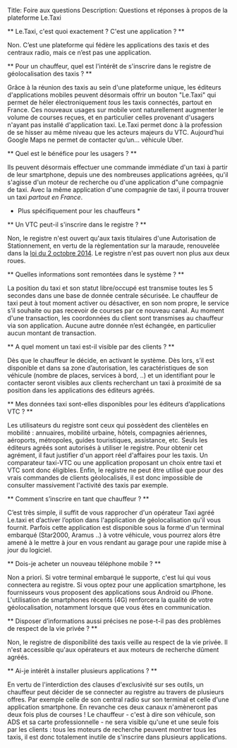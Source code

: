 Title: Foire aux questions
Description: Questions et réponses à propos de la plateforme Le.Taxi

** Le.Taxi, c'est quoi exactement&#160;? C'est une application&#160;? **

Non. C’est une plateforme qui fédère les applications des taxis et des centraux radio, mais ce n’est pas une application.

** Pour un chauffeur, quel est l'intérêt de s'inscrire dans le registre de géolocalisation des taxis&#160;? **

Grâce à la réunion des taxis au sein d'une plateforme unique, les éditeurs d'applications mobiles peuvent désormais offrir un bouton "Le.Taxi" qui permet de héler électroniquement _tous_ les taxis connectés, partout en France. Ces nouveaux usages sur mobile vont naturellement augmenter le volume de courses reçues, et en particulier celles provenant d'usagers n'ayant pas installé d'application taxi. Le.Taxi permet donc à la profession de se hisser au même niveau que les acteurs majeurs du VTC. Aujourd’hui Google Maps ne permet de contacter qu’un... véhicule Uber.

** Quel est le bénéfice pour les usagers&#160;? **

Ils peuvent désormais effectuer une commande immédiate d'un taxi à partir de leur smartphone, depuis une des nombreuses applications agréées, qu'il s'agisse d'un moteur de recherche ou d'une application d"une compagnie de taxi. Avec la même application d'une compagnie de taxi, il pourra trouver un taxi _partout en France_.

* Plus spécifiquement pour les chauffeurs *

** Un VTC peut-il s'inscrire dans le registre&#160;? **

Non, le registre n'est ouvert qu'aux taxis titulaires d'une Autorisation de Stationnement, en vertu de la règlementation sur la maraude, renouvelée dans la <a rel="nofollow" href="http://legifrance.gouv.fr/affichTexte.do?cidTexte=JORFTEXT000029527162&amp;categorieLien=id">loi du 2 octobre 2014</a>. Le registre n'est pas ouvert non plus aux deux roues.

** Quelles informations sont remontées dans le système&#160;? **

La position du taxi et son statut libre/occupé est transmise toutes les 5 secondes dans une base de donnée centrale sécurisée. Le chauffeur de taxi peut à tout moment activer ou désactiver, en son nom propre, le service s’il souhaite ou pas recevoir de courses par ce nouveau canal. Au moment d'une transaction, les coordonnées du client sont transmises au chauffeur via son application. Aucune autre donnée n’est échangée, en particulier aucun montant de transaction.

** A quel moment un taxi est-il visible par des clients&#160;? **

Dès que le chauffeur le décide, en activant le système. Dès lors, s’il est disponible et dans sa zone d’autorisation, les caractéristiques de son véhicule (nombre de places, services à bord, ..) et un identifiant pour le contacter seront visibles aux clients recherchant un taxi à proximité de sa position dans les applications des éditeurs agréés.

** Mes données taxi sont-elles disponibles pour les éditeurs d’applications VTC&#160;? **

Les utilisateurs du registre sont ceux qui possèdent des clientèles en mobilité&#160;: annuaires, mobilité urbaine, hôtels, compagnies aériennes, aéroports, métropoles, guides touristiques, assistance, etc. Seuls les éditeurs agréés sont autorisés à utiliser le registre. Pour obtenir cet agrément, il faut justifier d'un apport réel d'affaires pour les taxis. Un comparateur taxi-VTC ou une application proposant un choix entre taxi et VTC sont donc
éligibles. Enfin, le registre ne peut être utilisé que pour des vrais commandes de clients géolocalisés, il est donc impossible de consulter massivement l'activité des taxis par exemple.

** Comment s’inscrire en tant que chauffeur&#160;? **

C’est très simple, il suffit de vous rapprocher d'un opérateur Taxi agréé Le.taxi et d’activer l’option dans l'application de géolocalisation qu'il vous fournit. Parfois cette application est disponible sous la forme d'un terminal embarqué (Star2000, Aramus ..) à votre véhicule, vous pourrez alors être amené à le mettre à jour en vous rendant au garage pour une rapide mise à jour du logiciel.

** Dois-je acheter un nouveau téléphone mobile&#160;? **

Non a priori. Si votre terminal embarqué le supporte, c'est lui qui vous connectera au registre. Si vous optez pour une application smartphone, les fournisseurs vous proposent des applications sous Android ou iPhone. L'utilisation de smartphones récents (4G) renforcera la qualité de votre géolocalisation, notamment lorsque que vous êtes en communication.

** Disposer d’informations aussi précises ne pose-t-il pas des problèmes de respect de la vie privée&#160;? **

Non, le registre de disponibilité des taxis veille au respect de la vie privée. Il n'est accessible qu'aux opérateurs et aux moteurs de recherche dûment agréés.

** Ai-je intérêt à installer plusieurs applications&#160;? **

En vertu de l'interdiction des clauses d'exclusivité sur ses outils, un chauffeur peut décider de se connecter au registre au travers de plusieurs offres. Par exemple celle de son central radio sur son terminal et celle d'une application smartphone. En revanche ces deux canaux n'amèneront pas deux fois plus de courses ! Le chauffeur - c'est à dire son véhicule, son ADS et sa carte professionnelle - ne sera visible qu'une et une seule fois par les clients : tous les moteurs de recherche peuvent montrer tous les taxis, il est donc totalement inutile de s'inscrire dans plusieurs applications.


